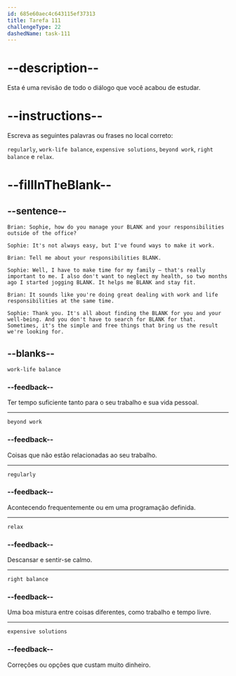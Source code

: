 ```yaml
---
id: 685e60aec4c643115ef37313
title: Tarefa 111
challengeType: 22
dashedName: task-111
---
```


<!-- REVIEW -->

# --description--

Esta é uma revisão de todo o diálogo que você acabou de estudar.

# --instructions--

Escreva as seguintes palavras ou frases no local correto:

`regularly`, `work-life balance`, `expensive solutions`, `beyond work`, `right balance` e `relax`.

# --fillInTheBlank--

## --sentence--

`Brian: Sophie, how do you manage your BLANK and your responsibilities outside of the office?`

`Sophie: It's not always easy, but I've found ways to make it work.`

`Brian: Tell me about your responsibilities BLANK.`

`Sophie: Well, I have to make time for my family – that's really important to me. I also don't want to neglect my health, so two months ago I started jogging BLANK. It helps me BLANK and stay fit.`

`Brian: It sounds like you're doing great dealing with work and life responsibilities at the same time.`

`Sophie: Thank you. It's all about finding the BLANK for you and your well-being. And you don't have to search for BLANK for that. Sometimes, it's the simple and free things that bring us the result we're looking for.`

## --blanks--

`work-life balance`

### --feedback--

Ter tempo suficiente tanto para o seu trabalho e sua vida pessoal.

---

`beyond work`

### --feedback--

Coisas que não estão relacionadas ao seu trabalho.

---

`regularly`

### --feedback--

Acontecendo frequentemente ou em uma programação definida.

---

`relax`

### --feedback--

Descansar e sentir-se calmo.

---

`right balance`

### --feedback--

Uma boa mistura entre coisas diferentes, como trabalho e tempo livre.

---

`expensive solutions`

### --feedback--

Correções ou opções que custam muito dinheiro.
